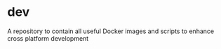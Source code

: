 # dev
A repository to contain all useful Docker images and scripts to enhance cross platform development
